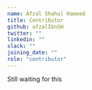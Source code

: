```yaml
---
name: Afzal Shahul Hameed
title: Contributor
github: afzalIbnSH
twitter: ""
linkedin: ""
slack: ""
joining_date: ""
role: "contributor"
---
```


Still waiting for this
